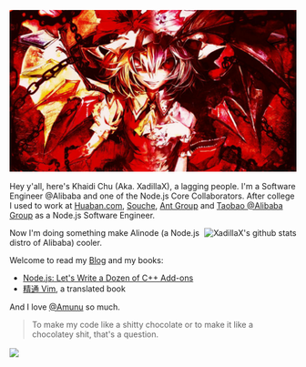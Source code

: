![Flandre](https://github.com/XadillaX/XadillaX/raw/master/T1dgrQXgVqXXbmvNQW_023659.jpg)

Hey y'all, here's Khaidi Chu (Aka. XadillaX), a lagging people. I'm a Software Engineer @Alibaba and one of the Node.js Core Collaborators. After college I used to work at [Huaban.com](https://huaban.com), [Souche](https://www.dasouche.com/en), [Ant Group](https://www.antgroup.com/en) and [Taobao @Alibaba Group](https://www.alibabagroup.com/en/global/home) as a Node.js Software Engineer.

<div>
<img align="right" src="https://github-readme-stats.vercel.app/api?username=XadillaX&show_icons=true&theme=material-palenight" alt="XadillaX's github stats" />
  
Now I'm doing something make Alinode (a Node.js distro of Alibaba) cooler.

Welcome to read my [Blog](https://xcoder.in/) and my books:

+ [Node.js: Let's Write a Dozen of C++ Add-ons](https://www.google.com/books/edition/_/52j5xAEACAAJ)
+ [精通 Vim](https://book.douban.com/subject/35005327/), a translated book

And I love [@Amunu](https://github.com/Amunu) so much.

</div>

> To make my code like a shitty chocolate or to make it like a chocolatey shit, that's a question.


<img align="center" src="https://github-readme-stats.vercel.app/api/top-langs/?username=XadillaX&layout=compact&theme=material-palenight" />
